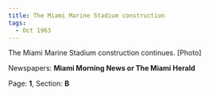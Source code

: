 ```yaml
---  
title: The Miami Marine Stadium construction  
tags:  
  - Oct 1963  
---  
```

  
The Miami Marine Stadium construction continues. [Photo]  
  
Newspapers: **Miami Morning News or The Miami Herald**  
  
Page: **1**, Section: **B** 
